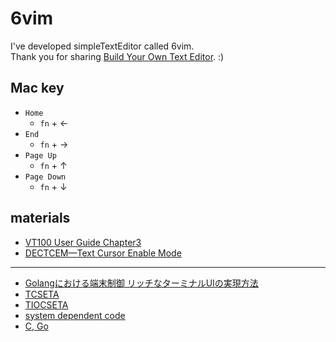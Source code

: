 # 6vim

I've developed simpleTextEditor called 6vim.  
Thank you for sharing [Build Your Own Text Editor](https://viewsourcecode.org/snaptoken/kilo/index.html). :)

## Mac key

- `Home`
  - `fn` + ←
- `End`
  - `fn` + →
- `Page Up`
  - `fn` + ↑
- `Page Down`
  - `fn` + ↓


## materials

- [VT100 User Guide Chapter3](https://vt100.net/docs/vt100-ug/chapter3.html)
- [DECTCEM—Text Cursor Enable Mode](https://vt100.net/docs/vt510-rm/DECTCEM.html)

----

- [Golangにおける端末制御 リッチなターミナルUIの実現方法](https://www.slideshare.net/c-bata/golang-ui)
- [TCSETA](http://www.qnx.com/developers/docs/7.0.0/index.html#com.qnx.doc.neutrino.devctl/topic/tc/tcseta.html)
- [TIOCSETA](http://www.qnx.com/developers/docs/7.0.0/index.html#com.qnx.doc.neutrino.devctl/topic/tioc/tiocseta.html)
- [system dependent code](https://www.reddit.com/r/golang/comments/lnaona/kiss_a_small_text_editor/go1bsdc?utm_source=share&utm_medium=web2x&context=3)
- [C, Go](https://hyperpolyglot.org/c)